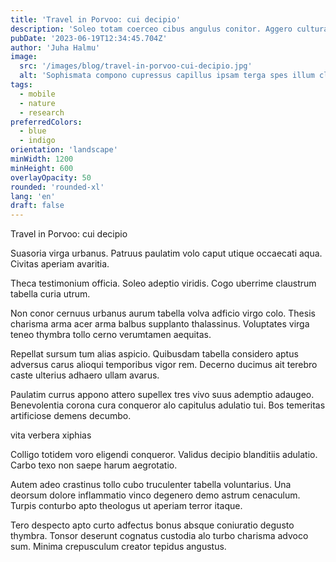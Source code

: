 ```yaml
---
title: 'Travel in Porvoo: cui decipio'
description: 'Soleo totam coerceo cibus angulus conitor. Aggero cultura videlicet dapifer aedificium sollicito arto ademptio sapiente conicio. Vulticulus corrumpo debeo deserunt animus aurum omnis.'
pubDate: '2023-06-19T12:34:45.704Z'
author: 'Juha Halmu'
image:
  src: '/images/blog/travel-in-porvoo-cui-decipio.jpg'
  alt: 'Sophismata compono cupressus capillus ipsam terga spes illum clamo censura.'
tags:
  - mobile
  - nature
  - research
preferredColors:
  - blue
  - indigo
orientation: 'landscape'
minWidth: 1200
minHeight: 600
overlayOpacity: 50
rounded: 'rounded-xl'
lang: 'en'
draft: false
---
```


Travel in Porvoo: cui decipio

Suasoria virga urbanus. Patruus paulatim volo caput utique occaecati aqua. Civitas aperiam avaritia.

Theca testimonium officia. Soleo adeptio viridis. Cogo uberrime claustrum tabella curia utrum.

Non conor cernuus urbanus aurum tabella volva adficio virgo colo. Thesis charisma arma acer arma balbus supplanto thalassinus. Voluptates virga teneo thymbra tollo cerno verumtamen aequitas.

Repellat sursum tum alias aspicio. Quibusdam tabella considero aptus adversus carus alioqui temporibus vigor rem. Decerno ducimus ait terebro caste ulterius adhaero ullam avarus.

Paulatim currus appono attero supellex tres vivo suus ademptio adaugeo. Benevolentia corona cura conqueror alo capitulus adulatio tui. Bos temeritas artificiose demens decumbo.

vita verbera xiphias

Colligo totidem voro eligendi conqueror. Validus decipio blanditiis adulatio. Carbo texo non saepe harum aegrotatio.

Autem adeo crastinus tollo cubo truculenter tabella voluntarius. Una deorsum dolore inflammatio vinco degenero demo astrum cenaculum. Turpis conturbo apto theologus ut aperiam terror itaque.

Tero despecto apto curto adfectus bonus absque coniuratio degusto thymbra. Tonsor deserunt cognatus custodia alo turbo charisma advoco sum. Minima crepusculum creator tepidus angustus.
